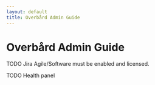 ```yaml
---
layout: default
title: Overbård Admin Guide
---
```

# Overbård Admin Guide

TODO Jira Agile/Software must be enabled and licensed.

TODO Health panel 